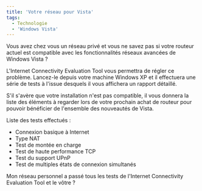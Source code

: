 ```yaml
---
title: 'Votre réseau pour Vista'
tags:
  - Technologie
  - 'Windows Vista'
---
```


Vous avez chez vous un réseau privé et vous ne savez pas si votre routeur actuel
est compatible avec les fonctionnalités réseaux avancées de Windows Vista&nbsp;?

L'Internet Connectivity Evaluation Tool vous permettra de régler ce problème.
Lancez-le depuis votre machine Windows XP et il effectuera une série de tests à
l'issue desquels il vous affichera un rapport détaillé.

S'il s'avère que votre installation n'est pas compatible, il vous donnera la
liste des éléments à regarder lors de votre prochain achat de routeur pour
pouvoir bénéficier de l'ensemble des nouveautés de Vista.

Liste des tests effectués&nbsp;:

- Connexion basique à Internet
- Type NAT
- Test de montée en charge
- Test de haute performance TCP
- Test du support UPnP
- Test de multiples états de connexion simultanés

Mon réseau personnel a passé tous les tests de l'Internet Connectivity
Evaluation Tool et le vôtre&nbsp;?
